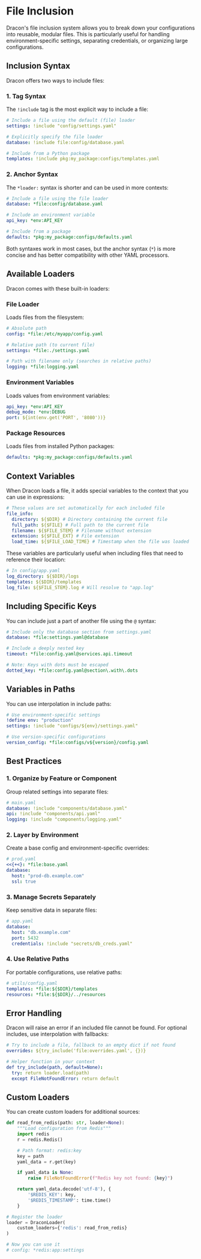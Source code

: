 # File Inclusion

Dracon's file inclusion system allows you to break down your configurations into reusable, modular files. This is particularly useful for handling environment-specific settings, separating credentials, or organizing large configurations.

## Inclusion Syntax

Dracon offers two ways to include files:

### 1. Tag Syntax

The `!include` tag is the most explicit way to include a file:

```yaml
# Include a file using the default (file) loader
settings: !include "config/settings.yaml"

# Explicitly specify the file loader
database: !include file:config/database.yaml

# Include from a Python package
templates: !include pkg:my_package:configs/templates.yaml
```

### 2. Anchor Syntax

The `*loader:` syntax is shorter and can be used in more contexts:

```yaml
# Include a file using the file loader
database: *file:config/database.yaml

# Include an environment variable
api_key: *env:API_KEY

# Include from a package
defaults: *pkg:my_package:configs/defaults.yaml
```

Both syntaxes work in most cases, but the anchor syntax (`*`) is more concise and has better compatibility with other YAML processors.

## Available Loaders

Dracon comes with these built-in loaders:

### File Loader

Loads files from the filesystem:

```yaml
# Absolute path
config: *file:/etc/myapp/config.yaml

# Relative path (to current file)
settings: *file:./settings.yaml

# Path with filename only (searches in relative paths)
logging: *file:logging.yaml
```

### Environment Variables

Loads values from environment variables:

```yaml
api_key: *env:API_KEY
debug_mode: *env:DEBUG
port: ${int(env.get('PORT', '8080'))}
```

### Package Resources

Loads files from installed Python packages:

```yaml
defaults: *pkg:my_package:configs/defaults.yaml
```

## Context Variables

When Dracon loads a file, it adds special variables to the context that you can use in expressions:

```yaml
# These values are set automatically for each included file
file_info:
  directory: ${$DIR} # Directory containing the current file
  full_path: ${$FILE} # Full path to the current file
  filename: ${$FILE_STEM} # Filename without extension
  extension: ${$FILE_EXT} # File extension
  load_time: ${$FILE_LOAD_TIME} # Timestamp when the file was loaded
```

These variables are particularly useful when including files that need to reference their location:

```yaml
# In config/app.yaml
log_directory: ${$DIR}/logs
templates: ${$DIR}/templates
log_file: ${$FILE_STEM}.log # Will resolve to "app.log"
```

## Including Specific Keys

You can include just a part of another file using the `@` syntax:

```yaml
# Include only the database section from settings.yaml
database: *file:settings.yaml@database

# Include a deeply nested key
timeout: *file:config.yaml@services.api.timeout

# Note: Keys with dots must be escaped
dotted_key: *file:config.yaml@section\.with\.dots
```

## Variables in Paths

You can use interpolation in include paths:

```yaml
# Use environment-specific settings
!define env: "production"
settings: !include "configs/${env}/settings.yaml"

# Use version-specific configurations
version_config: *file:configs/v${version}/config.yaml
```

## Best Practices

### 1. Organize by Feature or Component

Group related settings into separate files:

```yaml
# main.yaml
database: !include "components/database.yaml"
api: !include "components/api.yaml"
logging: !include "components/logging.yaml"
```

### 2. Layer by Environment

Create a base config and environment-specific overrides:

```yaml
# prod.yaml
<<{+<}: *file:base.yaml
database:
  host: "prod-db.example.com"
  ssl: true
```

### 3. Manage Secrets Separately

Keep sensitive data in separate files:

```yaml
# app.yaml
database:
  host: "db.example.com"
  port: 5432
  credentials: !include "secrets/db_creds.yaml"
```

### 4. Use Relative Paths

For portable configurations, use relative paths:

```yaml
# utils/config.yaml
templates: *file:${$DIR}/templates
resources: *file:${$DIR}/../resources
```

## Error Handling

Dracon will raise an error if an included file cannot be found. For optional includes, use interpolation with fallbacks:

```yaml
# Try to include a file, fallback to an empty dict if not found
overrides: ${try_include('file:overrides.yaml', {})}

# Helper function in your context
def try_include(path, default=None):
  try: return loader.load(path)
  except FileNotFoundError: return default
```

## Custom Loaders

You can create custom loaders for additional sources:

```python
def read_from_redis(path: str, loader=None):
    """Load configuration from Redis"""
    import redis
    r = redis.Redis()

    # Path format: redis:key
    key = path
    yaml_data = r.get(key)

    if yaml_data is None:
        raise FileNotFoundError(f"Redis key not found: {key}")

    return yaml_data.decode('utf-8'), {
        '$REDIS_KEY': key,
        '$REDIS_TIMESTAMP': time.time()
    }

# Register the loader
loader = DraconLoader(
    custom_loaders={'redis': read_from_redis}
)

# Now you can use it
# config: *redis:app:settings
```
